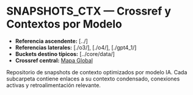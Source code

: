 # SNAPSHOTS_CTX — Crossref y Contextos por Modelo

- **Referencia ascendente:** [../]
- **Referencias laterales:** [./o3/], [./o4/], [./gpt4_1/]
- **Buckets destino típicos:** [../core/data/]
- **Crossref central:** [Mapa Global](../core/data/crossref_mapping_buckets_aingz_platform_v_1_20250731.md)

Repositorio de snapshots de contexto optimizados por modelo IA.
Cada subcarpeta contiene enlaces a su contexto condensado, conexiones activas y retroalimentación relevante.